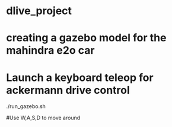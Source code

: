 # dlive_project
# creating a gazebo model for the mahindra e2o car

# Launch a keyboard teleop for ackermann drive control
./run_gazebo.sh

#Use W,A,S,D to move around 
